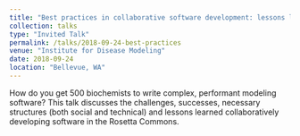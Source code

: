 ```yaml
---
title: "Best practices in collaborative software development: lessons learned in the Rosetta Commons"
collection: talks
type: "Invited Talk"
permalink: /talks/2018-09-24-best-practices
venue: "Institute for Disease Modeling"
date: 2018-09-24
location: "Bellevue, WA"
---
```


How do you get 500 biochemists to write complex, performant modeling software? This talk discusses the challenges, successes, necessary structures (both social and technical) and lessons learned collaboratively developing software in the Rosetta Commons.

